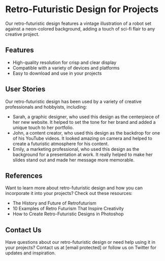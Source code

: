 <!--font:Poppins-->

# Retro-Futuristic Design for Projects

Our retro-futuristic design features a vintage illustration of a robot set against a neon-colored background, adding a touch of sci-fi flair to any creative project.

## Features

- High-quality resolution for crisp and clear display
- Compatible with a variety of devices and platforms
- Easy to download and use in your projects

## User Stories

Our retro-futuristic design has been used by a variety of creative professionals and hobbyists, including:

- Sarah, a graphic designer, who used this design as the centerpiece of her new website. It helped to set the tone for her brand and added a unique touch to her portfolio.
- John, a content creator, who used this design as the backdrop for one of his YouTube videos. It looked amazing on camera and helped to create a futuristic atmosphere for his content.
- Emily, a marketing professional, who used this design as the background for a presentation at work. It really helped to make her slides stand out and made her message more memorable.

## References

Want to learn more about retro-futuristic design and how you can incorporate it into your projects? Check out these resources:

- The History and Future of Retrofuturism
- 10 Examples of Retro Futurism That Inspire Creativity
- How to Create Retro-Futuristic Designs in Photoshop

## Contact Us

Have questions about our retro-futuristic design or need help using it in your projects? Contact us at [email protected] or follow us on Twitter for updates and inspiration.

<!--

Write me content for website with wallpaper which alt text is:

"A retro-futuristic wallpaper featuring a vintage illustration of a robot, set against a neon-colored background."

The name/title of the page should not be 1:1 copy of the alt text but rather a real content of the website which is using this wallpaper.

- Use markdown format 
- Start with heading
- Heading should be short and concise
- The content should look like a real website 
- The website should not be about the wallpaper, wallpaper is just a related background
- Heading should be contain work "wallpaper" or "background"
- Include real sections like references, contact, user stories, etc. use things relevant to the page purpose.
- Feel free to use structure like headings, bullets, numbering, blockquotes, paragraphs, horizontal lines, etc.
- You can use formatting like bold or _italic_
- You can include UTF-8 emojis
- Links should be only #hash anchors (and you can refer to the document itself)
- Do not include images


---


# Retro-Futuristic Background for Your Creative Projects

Looking for a unique and eye-catching background for your creative projects? Look no further than our retro-futuristic wallpaper featuring a vintage illustration of a robot, set against a neon-colored background. This bold and vibrant design is sure to add a touch of sci-fi flair to any project, whether it's a website, presentation, or social media post.

## Features

- High-quality resolution for crisp and clear display
- Compatible with a variety of devices and platforms
- Easy to download and use in your projects
- Perfect for adding a pop of color and personality to your designs

## User Stories

Our retro-futuristic wallpaper has been used by a variety of creative professionals and hobbyists, including:

> "I used this wallpaper as the background for my new website, and it really helped to set the tone for my brand. I love the combination of vintage and futuristic elements!" - Sarah, graphic designer

> "I'm a YouTuber, and I used this wallpaper as the backdrop for one of my videos. It looked amazing on camera, and my viewers loved it too!" - John, content creator

> "I used this wallpaper as the background for a presentation at work, and it really helped to make my slides stand out. My colleagues were impressed!" - Emily, marketing professional

## References

Want to learn more about retro-futuristic design and how you can incorporate it into your projects? Check out these resources:

- [The History and Future of Retrofuturism](#)
- [10 Examples of Retro Futurism That Inspire Creativity](#)
- [How to Create Retro-Futuristic Designs in Photoshop](#)

## Contact Us

Have questions about our retro-futuristic wallpaper or need help using it in your projects? Our team is here to help! Contact us at [email protected] or follow us on [Twitter](#) for updates and inspiration.


---


Heading is too long, rewrite whole content.


---


# Retro-Futuristic Wallpaper for Your Creative Projects

Looking for a unique and eye-catching wallpaper for your creative projects? Our retro-futuristic design features a vintage illustration of a robot set against a neon-colored background, adding a touch of sci-fi flair to any project.

## Features

- High-quality resolution for crisp and clear display
- Compatible with a variety of devices and platforms
- Easy to download and use in your projects
- Perfect for adding a pop of color and personality to your designs

## User Stories

Our retro-futuristic wallpaper has been used by a variety of creative professionals and hobbyists, including:

- Sarah, a graphic designer, who used this wallpaper as the background for her new website. She loves the combination of vintage and futuristic elements.
- John, a content creator, who used this wallpaper as the backdrop for one of his YouTube videos. It looked amazing on camera, and his viewers loved it too.
- Emily, a marketing professional, who used this wallpaper as the background for a presentation at work. It really helped to make her slides stand out, and her colleagues were impressed.

## References

Want to learn more about retro-futuristic design and how you can incorporate it into your projects? Check out these resources:

- The History and Future of Retrofuturism
- 10 Examples of Retro Futurism That Inspire Creativity
- How to Create Retro-Futuristic Designs in Photoshop

## Contact Us

Have questions about our retro-futuristic wallpaper or need help using it in your projects? Contact us at [email protected] or follow us on Twitter for updates and inspiration.


---


Heading should not include word "wallpaper". The website should not be about the wallpaper itself, wallpaper is just a related background, rewrite whole content.


---


# Embrace the Future with Our Retro-Futuristic Design

Looking to add a touch of sci-fi flair to your creative projects? Our retro-futuristic design features a vintage illustration of a robot set against a neon-colored background, perfect for adding a pop of color and personality to your designs.

## Features

- High-quality resolution for crisp and clear display
- Compatible with a variety of devices and platforms
- Easy to download and use in your projects

## User Stories

Our retro-futuristic design has been used by a variety of creative professionals and hobbyists, including:

- Sarah, a graphic designer, who used this design as the centerpiece of her new website. It helped to set the tone for her brand and added a unique touch to her portfolio.
- John, a content creator, who used this design as the backdrop for one of his YouTube videos. It looked amazing on camera and helped to create a futuristic atmosphere for his content.
- Emily, a marketing professional, who used this design as the background for a presentation at work. It really helped to make her slides stand out and made her message more memorable.

## References

Want to learn more about retro-futuristic design and how you can incorporate it into your projects? Check out these resources:

- The History and Future of Retrofuturism
- 10 Examples of Retro Futurism That Inspire Creativity
- How to Create Retro-Futuristic Designs in Photoshop

## Contact Us

Have questions about our retro-futuristic design or need help using it in your projects? Contact us at [email protected] or follow us on Twitter for updates and inspiration.


---


Heading is too long, rewrite whole content.


---


# The Future is Now: Retro-Futuristic Design for Your Projects

Our retro-futuristic design features a vintage illustration of a robot set against a neon-colored background, adding a touch of sci-fi flair to any creative project.

## Features

- High-quality resolution for crisp and clear display
- Compatible with a variety of devices and platforms
- Easy to download and use in your projects

## User Stories

Our retro-futuristic design has been used by a variety of creative professionals and hobbyists, including:

- Sarah, a graphic designer, who used this design as the centerpiece of her new website. It helped to set the tone for her brand and added a unique touch to her portfolio.
- John, a content creator, who used this design as the backdrop for one of his YouTube videos. It looked amazing on camera and helped to create a futuristic atmosphere for his content.
- Emily, a marketing professional, who used this design as the background for a presentation at work. It really helped to make her slides stand out and made her message more memorable.

## References

Want to learn more about retro-futuristic design and how you can incorporate it into your projects? Check out these resources:

- The History and Future of Retrofuturism
- 10 Examples of Retro Futurism That Inspire Creativity
- How to Create Retro-Futuristic Designs in Photoshop

## Contact Us

Have questions about our retro-futuristic design or need help using it in your projects? Contact us at [email protected] or follow us on Twitter for updates and inspiration.


---


Write me a Google font which is best fitting for the website.

Pick from the list:
- Montserrat
- Orbitron
- Inter
- Poppins
- Great Vibes
- Dancing Script
- Alegreya
- Raleway
- Futura
- Lobster
- Playfair Display
- Lato
- Open Sans
- IBM Plex Sans
- Barlow Condensed
- Exo 2
- Roboto


Write just the font name nothing else.


---


Poppins

-->
